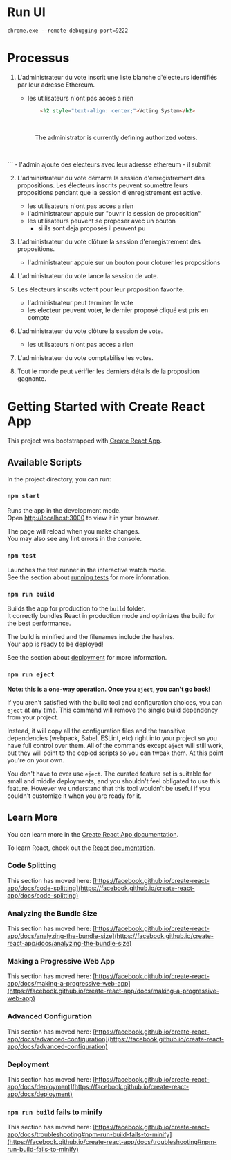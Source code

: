 # Run UI

```shell
chrome.exe --remote-debugging-port=9222
```

# Processus

1. L'administrateur du vote inscrit une liste blanche d'électeurs identifiés par leur adresse Ethereum.

	- les utilisateurs n'ont pas acces a rien
		```html
			<h2 style="text-align: center;">Voting System</h2>
<p>&nbsp;</p>
<p style="text-align: center;">The administrator is currently defining authorized voters.</p>
<p>&nbsp;</p>
		```
	- l'admin ajoute des electeurs avec leur adresse ethereum
		- il submit

2. L'administrateur du vote démarre la session d'enregistrement des propositions.
Les électeurs inscrits peuvent soumettre leurs propositions pendant que la session d'enregistrement est active.

	- les utilisateurs n'ont pas acces a rien
	- l'administrateur appuie sur "ouvrir la session de proposition"
	- les utilisateurs peuvent se proposer avec un bouton
		- si ils sont deja proposés il peuvent pu

3. L'administrateur du vote clôture la session d'enregistrement des propositions.

	- l'administrateur appuie sur un bouton pour cloturer les propositions

4. L'administrateur du vote lance la session de vote.
5. Les électeurs inscrits votent pour leur proposition favorite.
	- l'administrateur peut terminer le vote
	- les electeur peuvent voter, le dernier proposé cliqué est pris en compte
6. L'administrateur du vote clôture la session de vote.
	- les utilisateurs n'ont pas acces a rien
7. L'administrateur du vote comptabilise les votes.
8. Tout le monde peut vérifier les derniers détails de la proposition gagnante.


# Getting Started with Create React App

This project was bootstrapped with [Create React App](https://github.com/facebook/create-react-app).

## Available Scripts

In the project directory, you can run:

### `npm start`

Runs the app in the development mode.\
Open [http://localhost:3000](http://localhost:3000) to view it in your browser.

The page will reload when you make changes.\
You may also see any lint errors in the console.

### `npm test`

Launches the test runner in the interactive watch mode.\
See the section about [running tests](https://facebook.github.io/create-react-app/docs/running-tests) for more information.

### `npm run build`

Builds the app for production to the `build` folder.\
It correctly bundles React in production mode and optimizes the build for the best performance.

The build is minified and the filenames include the hashes.\
Your app is ready to be deployed!

See the section about [deployment](https://facebook.github.io/create-react-app/docs/deployment) for more information.

### `npm run eject`

**Note: this is a one-way operation. Once you `eject`, you can't go back!**

If you aren't satisfied with the build tool and configuration choices, you can `eject` at any time. This command will remove the single build dependency from your project.

Instead, it will copy all the configuration files and the transitive dependencies (webpack, Babel, ESLint, etc) right into your project so you have full control over them. All of the commands except `eject` will still work, but they will point to the copied scripts so you can tweak them. At this point you're on your own.

You don't have to ever use `eject`. The curated feature set is suitable for small and middle deployments, and you shouldn't feel obligated to use this feature. However we understand that this tool wouldn't be useful if you couldn't customize it when you are ready for it.

## Learn More

You can learn more in the [Create React App documentation](https://facebook.github.io/create-react-app/docs/getting-started).

To learn React, check out the [React documentation](https://reactjs.org/).

### Code Splitting

This section has moved here: [https://facebook.github.io/create-react-app/docs/code-splitting](https://facebook.github.io/create-react-app/docs/code-splitting)

### Analyzing the Bundle Size

This section has moved here: [https://facebook.github.io/create-react-app/docs/analyzing-the-bundle-size](https://facebook.github.io/create-react-app/docs/analyzing-the-bundle-size)

### Making a Progressive Web App

This section has moved here: [https://facebook.github.io/create-react-app/docs/making-a-progressive-web-app](https://facebook.github.io/create-react-app/docs/making-a-progressive-web-app)

### Advanced Configuration

This section has moved here: [https://facebook.github.io/create-react-app/docs/advanced-configuration](https://facebook.github.io/create-react-app/docs/advanced-configuration)

### Deployment

This section has moved here: [https://facebook.github.io/create-react-app/docs/deployment](https://facebook.github.io/create-react-app/docs/deployment)

### `npm run build` fails to minify

This section has moved here: [https://facebook.github.io/create-react-app/docs/troubleshooting#npm-run-build-fails-to-minify](https://facebook.github.io/create-react-app/docs/troubleshooting#npm-run-build-fails-to-minify)
